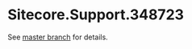 # Sitecore.Support.348723

See [master branch](https://github.com/sitecoresupport/Sitecore.Support.348723) for details.